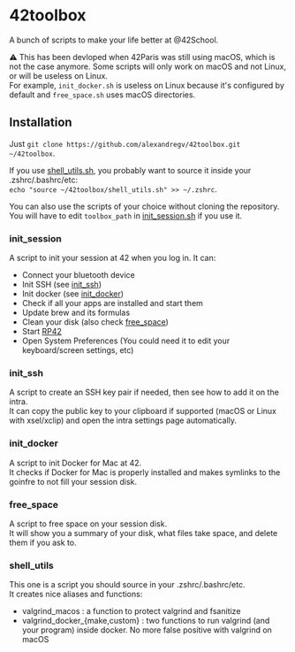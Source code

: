 # 42toolbox
A bunch of scripts to make your life better at @42School.

⚠️ This has been devloped when 42Paris was still using macOS, which is not the case anymore. Some scripts will only work on macOS and not Linux, or will be useless on Linux.  
For example, `init_docker.sh` is useless on Linux because it's configured by default and `free_space.sh` uses macOS directories.

## Installation
Just `git clone https://github.com/alexandregv/42toolbox.git ~/42toolbox`.  

If you use [shell_utils.sh](#shell_utils), you probably want to source it inside your .zshrc/.bashrc/etc:  
`echo "source ~/42toolbox/shell_utils.sh" >> ~/.zshrc`.  

You can also use the scripts of your choice without cloning the repository. You will have to edit `toolbox_path` in [init_session.sh](https://github.com/alexandregv/42toolbox/blob/master/init_session.sh#L22) if you use it.

### init_session
A script to init your session at 42 when you log in. It can:
- Connect your bluetooth device
- Init SSH (see [init_ssh](#init_ssh))
- Init docker (see [init_docker](#init_docker))
- Check if all your apps are installed and start them
- Update brew and its formulas
- Clean your disk (also check [free_space](#free_space))
- Start [RP42](https://github.com/alexandregv/RP42)
- Open System Preferences (You could need it to edit your keyboard/screen settings, etc)

### init_ssh
A script to create an SSH key pair if needed, then see how to add it on the intra.  
It can copy the public key to your clipboard if supported (macOS or Linux with xsel/xclip) and open the intra settings page automatically.

### init_docker
A script to init Docker for Mac at 42.  
It checks if Docker for Mac is properly installed and makes symlinks to the goinfre to not fill your session disk.

### free_space
A script to free space on your session disk.  
It will show you a summary of your disk, what files take space, and delete them if you ask to.

### shell_utils
This one is a script you should source in your .zshrc/.bashrc/etc.  
It creates nice aliases and functions:
- valgrind_macos : a function to protect valgrind and fsanitize
- valgrind_docker_{make,custom} : two functions to run valgrind (and your program) inside docker. No more false positive with valgrind on macOS

